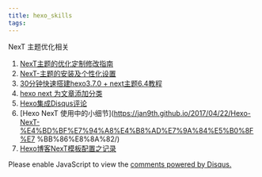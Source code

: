 ```yaml
---
title: hexo_skills
tags:
---
```


NexT 主题优化相关

1. [NexT主题的优化定制修改指南](https://juejin.im/post/5a71ab9f518825735300ee6c)
1. [NexT-主题的安装及个性化设置](https://pengbinlee.github.io/NexT-%E4%B8%BB%E9%A2%98%E7%9A%84%E5%AE%89%E8%A3%85%E5%8F%8A%E4%B8%AA%E6%80%A7%E5%8C%96%E8%AE%BE%E7%BD%AE/)
1. [30分钟快速搭建hexo3.7.0 + next主题6.4教程](https://juejin.im/post/5bd06f19e51d457a502a8598)
1. [hexo next 为文章添加分类](https://whx4j8.github.io/2016/03/16/hexo-next-%E6%B7%BB%E5%8A%A0%E4%B8%BA%E6%96%87%E7%AB%A0%E6%B7%BB%E5%8A%A0%E5%88%86%E7%B1%BB/)
1. [Hexo集成Disqus评论](http://www.cylong.com/blog/2017/03/26/hexo-next-disqus/)
1. [Hexo NexT 使用中的小细节](https://jan9th.github.io/2017/04/22/Hexo-NexT-%E4%BD%BF%E7%94%A8%E4%B8%AD%E7%9A%84%E5%B0%8F%E7
%BB%86%E8%8A%82/)
1. [Hexo博客NexT模板配置之记录](https://yumuzi.github.io/hexo-next-theme.html)


<div id="disqus_thread"></div>
<script>

/**
*  RECOMMENDED CONFIGURATION VARIABLES: EDIT AND UNCOMMENT THE SECTION BELOW TO INSERT DYNAMIC VALUES FROM YOUR PLATFORM OR CMS.
*  LEARN WHY DEFINING THESE VARIABLES IS IMPORTANT: https://disqus.com/admin/universalcode/#configuration-variables*/
/*
var disqus_config = function () {
this.page.url = PAGE_URL;  // Replace PAGE_URL with your page's canonical URL variable
this.page.identifier = PAGE_IDENTIFIER; // Replace PAGE_IDENTIFIER with your page's unique identifier variable
};
*/
(function() { // DON'T EDIT BELOW THIS LINE
var d = document, s = d.createElement('script');
s.src = 'https://flowingcloud516.disqus.com/embed.js';
s.setAttribute('data-timestamp', +new Date());
(d.head || d.body).appendChild(s);
})();
</script>
<noscript>Please enable JavaScript to view the <a href="https://disqus.com/?ref_noscript">comments powered by Disqus.</a></noscript>
                            


<script id="dsq-count-scr" src="//flowingcloud516.disqus.com/count.js" async></script>